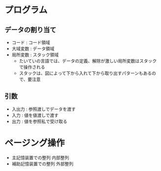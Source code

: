 # プログラム
## データの割り当て
- コード : コード領域
- 大域変数 : データ領域
- 局所変数 : スタック領域
  - たいていの言語では、データの定義、解除が激しい局所変数はスタックで操作される
  - スタックは、図によって下から入れて下から取り出すパターンもあるので、要注意


## 引数
- 入出力 : 参照渡しでデータを渡す
- 入力 : 値を値渡しで渡す
- 出力 : 値を参照私で受け取る



# ページング操作
- 主記憶装置での整列 内部整列
- 補助記憶装置での整列 外部整列

